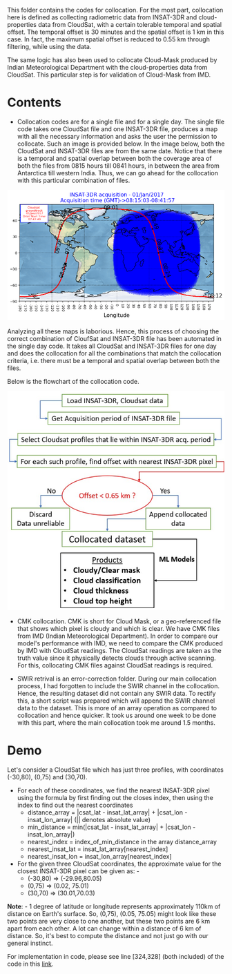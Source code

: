 This folder contains the codes for collocation. For the most part, collocation here is defined as collecting radiometric data from INSAT-3DR and cloud-properties data from CloudSat, with a certain tolerable
temporal and spatial offset. The temporal offset is 30 minutes and the spatial offset is 1 km in this case. In fact, the maximum spatial offset is reduced to 0.55 km through filtering, while using
the data. 

The same logic has also been used to collocate Cloud-Mask produced by Indian Meteorological Department with the cloud-properties data from CloudSat. This particular step is for validation of Cloud-Mask from IMD.

# Contents

- Collocation codes are for a single file and for a single day. The single file code takes one CloudSat file and one INSAT-3DR file, produces a map with all the necessary information and asks the user the permission to collocate. Such an image is provided below. In the image below, both the CloudSat and INSAT-3DR files are from the same date. Notice that there is a temporal and spatial overlap between both the coverage area of both the files from 0815 hours till 0841 hours, in between the area from Antarctica till western India. Thus, we can go ahead for the collocation with this particular combination of files. 

<p align= "center">
  <img src="../cloudsatorbit/Actual photo used in collocation INSAT cloudsat combined.png" alt="">
</p>

Analyzing all these maps is laborious. Hence, this process of choosing the correct combination of CloufSat and INSAT-3DR file has been automated in the single day code. It takes all CloudSat and INSAT-3DR files for one day and does the collocation for all the combinations that match the collocation criteria, i.e. there must be a temporal and spatial overlap between both the files.

Below is the flowchart of the collocation code.
<p align= "center">
  <img src="Collocationflowchart.jpg" alt="">
</p>

- CMK collocation. CMK is short for Cloud Mask, or a geo-referenced file that shows which pixel is cloudy and which is clear. We have CMK files from IMD (Indian Meteorological Department). In order to compare our model's performance with IMD, we need to compare the CMK produced by IMD with CloudSat readings. The CloudSat readings are taken as the truth value since it physically detects clouds through active scanning.
For this, collocating CMK files against CloudSat readings is required.

- SWIR retrival is an error-correction folder. During our main collocation process, I had forgotten to include the SWIR channel in the collocation. Hence, the resulting dataset did not contain any SWIR data. To rectify this, a short script was prepared which will append the SWIR channel data to the dataset. This is more of an array operation as compared to collocation and hence quicker. It took us around one week to be done with this part, where the main collocation took me around 1.5 months.

# Demo

Let's consider a CloudSat file which has just three profiles, with coordinates (-30,80), (0,75) and (30,70). 

-  For each of these coordinates, we find the nearest INSAT-3DR pixel using the formula by first finding out the closes index, then using the index to find out the nearest coordinates
   - distance_array = |csat_lat - insat_lat_array| + |csat_lon - insat_lon_array| (|| denotes absolute value)
   - min_distance = min(|csat_lat - insat_lat_array| + |csat_lon - insat_lon_array|)
   - nearest_index = index_of_min_distance in the array distance_array
   - nearest_insat_lat = insat_lat_array[nearest_index]
   - nearest_insat_lon = insat_lon_array[nearest_index]
- For the given three CloudSat coordinates, the approximate value for the closest INSAT-3DR pixel can be given as: -
   - (-30,80) => (-29.96,80.05)
   - (0,75) => (0.02, 75.01)
   - (30,70) => (30.01,70.03)
     
**Note**: - 1 degree of latitude or longitude represents approximately 110km of distance on Earth's surface. So, (0,75), (0.05, 75.05) might look like these two points are very close to one another, but these two points are 6 km apart from each other. A lot can change within a distance of 6 km of distance. So, it's best to compute the distance and not just go with our general instinct.

For implementation in code, please see line [324,328] (both included) of the code in this [link](https://github.com/DebasishDhal/Thesis_Repository/blob/main/collocations/singlefilecollocation.py#L324).
